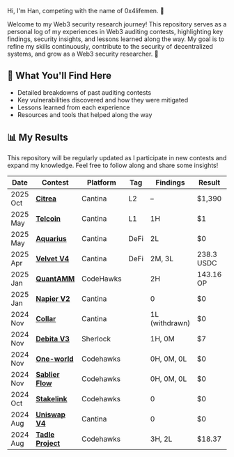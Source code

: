 Hi, I'm Han, competing with the name of 0x4lifemen. 👋

Welcome to my Web3 security research journey! This repository serves as a personal log of my experiences in Web3 auditing contests, highlighting key findings, security insights, and lessons learned along the way. My goal is to refine my skills continuously, contribute to the security of decentralized systems, and grow as a Web3 security researcher. 🚀

## 📌 What You'll Find Here

- Detailed breakdowns of past auditing contests
- Key vulnerabilities discovered and how they were mitigated
- Lessons learned from each experience
- Resources and tools that helped along the way

## 📊 My Results

This repository will be regularly updated as I participate in new contests and expand my knowledge. Feel free to follow along and share some insights!

| **Date**   | **Contest**                                         | **Platform** | **Tag** | **Findings** | **Result**     | **Rank**  |
|------------|-----------------------------------------------------|--------------|---------|--------------|----------------|-----------|
| 2025 Oct   | [**Citrea**](https://cantina.xyz/code/49b9e08d-4f8f-4103-b6e5-f5f43cf9faa1/overview) | Cantina      | L2      | –            | $1,390         | 8th    |
| 2025 May   | [**Telcoin**](https://cantina.xyz/code/26d5255b-6f68-46cf-be55-81dd565d9d16/README.md) | Cantina      | L1      | 1H           | $1            | –         |
| 2025 May   | [**Aquarius**](https://cantina.xyz/code/990ce947-05da-443e-b397-be38a65f0bff/overview) | Cantina      | DeFi    | 2L           | $0            | –         |
| 2025 Apr   | [**Velvet V4**](https://cantina.xyz/competitions/8cf9c7a0-a7a6-446a-8577-1e2c254eb5a8)  | Cantina      | DeFi    | 2M, 3L       | 238.3 USDC    | 23 / 624  |
| 2025 Jan   | [**QuantAMM**](https://codehawks.cyfrin.io/c/2024-12-quantamm)           | CodeHawks    |         | 2H           | 143.16 OP     | 45 / 97   |
| 2025 Jan   | [**Napier V2**](https://cantina.xyz/competitions/58cd719b-9004-4eca-a113-41d1691c0711)   | Cantina      |         | 0            | $0            | –         |
| 2024 Nov   | [**Collar**](https://cantina.xyz/competitions/050711ca-a6d1-4fdd-9f94-3816233c1bd5)    | Cantina      |         | 1L (withdrawn) | $0           | –         |
| 2024 Nov   | [**Debita V3**](https://audits.sherlock.xyz/contests/627)             | Sherlock     |         | 1H, 0M       | $7            | TBD       |
| 2024 Nov   | [**One-world**](https://codehawks.cyfrin.io/c/2024-10-one-world)        | Codehawks    |         | 0H, 0M, 0L   | $0            | –         |
| 2024 Nov   | [**Sablier Flow**](https://codehawks.cyfrin.io/c/2024-10-sablier)       | Codehawks    |         | 0H, 0M, 0L   | $0            | –         |
| 2024 Oct   | [**Stakelink**](https://codehawks.cyfrin.io/c/2024-09-stakelink)        | Codehawks    |         | 0            | $0            | –         |
| 2024 Aug   | [**Uniswap V4**](https://cantina.xyz/competitions/e2cf6906-ec8b-4c78-a585-74ac90615659) | Cantina      |         | 0            | $0            | –         |
| 2024 Aug   | [**Tadle Project**](https://codehawks.cyfrin.io/c/2024-08-tadle)        | Codehawks    |         | 3H, 2L       | $18.37        | 85        |
